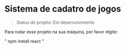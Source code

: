 <h1>Sistema de cadatro de jogos</h1>

> Status do projeto: Em desenvolvimento

Para rodar esse projeto na sua máquina, por favor digite:

"
npm install react
"
